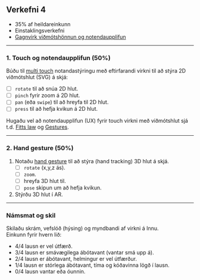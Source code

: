 ## Verkefni 4 

- 35% af heildareinkunn
- Einstaklingsverkefni
- [Gagnvirk viðmótshönnun og notendaupplifun](https://github.com/GunnarThorunnarson/FORR3FV05EU/wiki/Vi%C3%B0m%C3%B3t)
  
---

### 1. Touch og notendaupplifun (50%)
Búðu til [multi touch](https://github.com/GunnarThorunnarson/FORR3FV05EU/wiki/Touch) notandastýringu með eftirfarandi virkni til að stýra 2D viðmótshlut (SVG) á skjá:
   - [ ] `rotate` til að snúa 2D hlut.
   - [ ] `pinch` fyrir zoom á 2D hlut.
   - [ ] `pan` (eða `swipe`) til að hreyfa til 2D hlut.  
   - [ ] `press` til að hefja kvikun á 2D hlut.

Hugaðu vel að notendaupplifun (UX) fyrir touch virkni með viðmótshlut sjá t.d. [Fitts law](https://lawsofux.com/fittss-law/) og [Gestures](https://m2.material.io/design/interaction/gestures.html).

---

### 2. Hand gesture (50%)
1. Notaðu [hand gesture](https://github.com/GunnarThorunnarson/FORR3FV05EU/wiki/Hand-gesture) til að stýra (hand tracking) 3D hlut á skjá.
   - [ ] `rotate` (x,y,z ás).
   - [ ] `zoom`.
   - [ ] hreyfa 3D hlut til.
   - [ ] `pose` skipun um að hefja kvikun. 
1. Stýrðu 3D hlut í AR.
   
---

### Námsmat og skil
Skilaðu skrám, vefslóð (hýsing) og myndbandi af virkni á Innu. <br>
Einkunn fyrir hvern lið: 
- 4/4 lausn er vel útfærð.
- 3/4 lausn er smávægilega ábótavant (vantar smá upp á).
- 2/4 lausn er ábótavant, helmingur er vel útfærður.
- 1/4 lausn er stórlega ábótavant, tíma og kóðavinna lögð í lausn.
- 0/4 lausn vantar eða óunnin.

